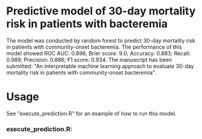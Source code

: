 # Predictive model of 30-day mortality risk in patients with bacteremia
The model was conducted by random forest to predict 30-day mortality risk in patients with community-onset bacteremia. The performance of this model showed ROC AUC: 0.896; Brier score: 9.0; Accuracy: 0.883; Recall: 0.989; Precision: 0.886; F1 score: 0.934.
The manuscript has been submitted: "An interpretable machine learning approach to evaluate 30-day mortality risk in patients with community-onset bacteremia".

# Usage
See "execute_prediction.R" for an example of how to run this model.
### execute_prediction.R:
```diff


```
